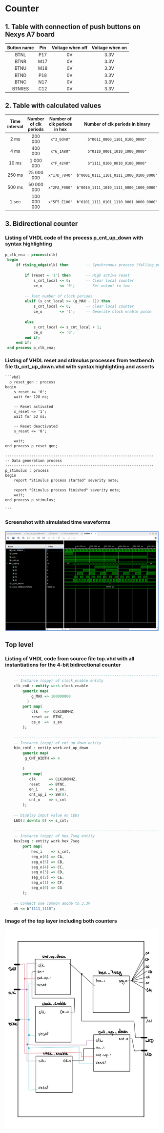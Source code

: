 # Counter
## 1. Table with connection of push buttons on Nexys A7 board
 | **Button name** | **Pin** | **Voltage when off** | **Voltage when on** |
   | :-: | :-: | :-: | :-: |
   | BTNL | P17 | 0V | 3.3V |
   | BTNR | M17 | 0V | 3.3V |
   | BTNU | M18 | 0V | 3.3V |
   | BTND | P18 | 0V | 3.3V |
   | BTNC | N17 | 0V | 3.3V |
   | BTNRES | C12 | 0V | 3.3V |
  
  ## 2. Table with calculated values
  | **Time interval** | **Number of clk periods** | **Number of clk periods in hex** | **Number of clk periods in binary** |
   | :-: | :-: | :-: | :-: |
   | 2&nbsp;ms | 200 000 | `x"3_0d40"` | `b"0011_0000_1101_0100_0000"` |
   | 4&nbsp;ms | 400 000 | `x"6_1A80"` | `b"0110_0001_1010_1000_0000"` |
   | 10&nbsp;ms | 1 000 000 | `x"F_4240"` | `b"1111_0100_0010_0100_0000"` |
   | 250&nbsp;ms | 25 000 000 | `x"17D_7840"` | `b"0001_0111_1101_0111_1000_0100_0000"` |
   | 500&nbsp;ms | 50 000 000 | `x"2FA_F080"` | `b"0010_1111_1010_1111_0000_1000_0000"` |
   | 1&nbsp;sec | 100 000 000 | `x"5F5_E100"` | `b"0101_1111_0101_1110_0001_0000_0000"` |
   
   ## 3. Bidirectional counter
   ### Listing of VHDL code of the process p_cnt_up_down with syntax highlighting
   ```vhdl 
   p_clk_ena : process(clk)
    begin
        if rising_edge(clk) then        -- Synchronous process (falling_edge - sestupná hrana)

            if (reset = '1') then       -- High active reset
                s_cnt_local <= 0;       -- Clear local counter
                ce_o        <= '0';     -- Set output to low

            -- Test number of clock periods
            elsif (s_cnt_local >= (g_MAX - 1)) then
                s_cnt_local <= 0;       -- Clear local counter
                ce_o        <= '1';     -- Generate clock enable pulse

            else
                s_cnt_local <= s_cnt_local + 1;
                ce_o        <= '0';
            end if;
        end if;
    end process p_clk_ena;
   ```
    
    
 
    
    
   ### Listing of VHDL reset and stimulus processes from testbench file tb_cnt_up_down.vhd with syntax highlighting and asserts
  
  
    ```vhdl
      p_reset_gen : process
    begin
        s_reset <= '0';
        wait for 128 ns;
        
        -- Reset activated
        s_reset <= '1';
        wait for 53 ns;

        -- Reset deactivated
        s_reset <= '0';

        wait;
    end process p_reset_gen;

    --------------------------------------------------------------------
    -- Data generation process
    --------------------------------------------------------------------
    p_stimulus : process
    begin
        report "Stimulus process started" severity note;

        report "Stimulus process finished" severity note;
        wait;
    end process p_stimulus;
    
    ```
   
### Screenshot with simulated time waveforms
![screenshot](images/ss.png)

## Top level
### Listing of VHDL code from source file top.vhd with all instantiations for the 4-bit bidirectional counter
```vhdl
     --------------------------------------------------------------------
    -- Instance (copy) of clock_enable entity
    clk_en0 : entity work.clock_enable
        generic map(
            g_MAX => 100000000        
          )
        port map(
            clk   =>  CLK100MHZ,
            reset =>  BTNC,
            ce_o  =>  s_en
        ); 

    --------------------------------------------------------------------
    -- Instance (copy) of cnt_up_down entity
    bin_cnt0 : entity work.cnt_up_down
        generic map(
         g_CNT_WIDTH => 4
          
        )
        port map(
           clk      => CLK100MHZ,
           reset    => BTNC,
           en_i     => s_en,
           cnt_up_i => SW(0),
           cnt_o    => s_cnt
        );  

    -- Display input value on LEDs
    LED(3 downto 0) <= s_cnt;
    
    --------------------------------------------------------------------
    -- Instance (copy) of hex_7seg entity
    hex2seg : entity work.hex_7seg
        port map(
            hex_i    => s_cnt,
            seg_o(6) => CA,
            seg_o(5) => CB,
            seg_o(4) => CC,
            seg_o(3) => CD,
            seg_o(2) => CE,
            seg_o(1) => CF,
            seg_o(0) => CG
        );

    -- Connect one common anode to 3.3V
    AN <= b"1111_1110";

   ```
### Image of the top layer including both counters
![top](images/image0.png)

